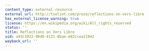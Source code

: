 ```yaml
---
content_type: external-resource
external_url: http://tseliot.com/prose/reflections-on-vers-libre
has_external_license_warning: true
license: https://en.wikipedia.org/wiki/All_rights_reserved
status: ''
title: Reflections on Vers Libre
uid: a93c1022-96d8-4121-8bae-e82ccea21942
wayback_url: ''
---
```

